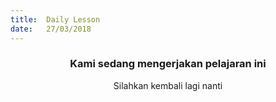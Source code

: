 ```yaml
---
title:  Daily Lesson
date:   27/03/2018
---
```


### <center>Kami sedang mengerjakan pelajaran ini</center>
<center>Silahkan kembali lagi nanti</center>